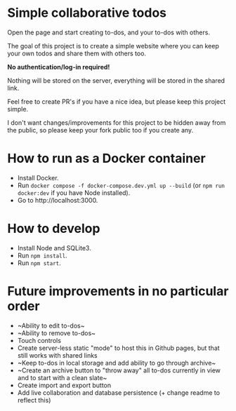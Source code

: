 # Simple collaborative todos

Open the page and start creating to-dos, and your to-dos with others.

The goal of this project is to create a simple website where you can keep your own todos and share them with others too.

**No authentication/log-in required!**

Nothing will be stored on the server, everything will be stored in the shared link.

Feel free to create PR's if you have a nice idea, but please keep this project simple.

I don't want changes/improvements for this project to be hidden away from the public, so please keep your fork public too if you create any.

# How to run as a Docker container

- Install Docker.
- Run `docker compose -f docker-compose.dev.yml up --build` (or `npm run docker:dev` if you have Node installed).
- Go to http://localhost:3000.

# How to develop

- Install Node and SQLite3.
- Run `npm install`.
- Run `npm start`.

# Future improvements in no particular order

- ~Ability to edit to-dos~
- ~Ability to remove to-dos~
- Touch controls
- Create server-less static "mode" to host this in Github pages, but that still works with shared links
- ~Keep to-dos in local storage and add ability to go through archive~
- ~Create an archive button to "throw away" all to-dos currently in view and to start with a clean slate~
- Create import and export button
- Add live collaboration and database persistence (+ change readme to reflect this)
